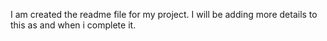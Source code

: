 I am created the readme file
for my project. I will be adding more details to this as and when i complete it.